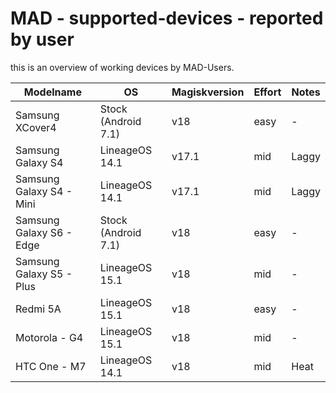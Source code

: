# MAD - supported-devices - reported by user
this is an overview of working devices by MAD-Users.

| Modelname | OS | Magiskversion | Effort | Notes |
| --- | --- | --- | --- | --- |
| Samsung XCover4 | Stock (Android 7.1) | v18 | easy | - |
| Samsung Galaxy S4 | LineageOS 14.1 | v17.1 | mid | Laggy |
| Samsung Galaxy S4 - Mini | LineageOS 14.1 | v17.1 | mid | Laggy |
| Samsung Galaxy S6 - Edge | Stock (Android 7.1) | v18 | easy | - |
| Samsung Galaxy S5 - Plus | LineageOS 15.1 | v18 | mid | - |
| Redmi 5A | LineageOS 15.1 | v18 | easy | - |
| Motorola - G4 | LineageOS 15.1 | v18 | mid | - |
| HTC One -  M7 | LineageOS 14.1 | v18 | mid | Heat |
